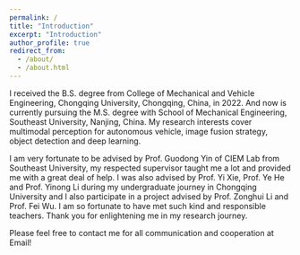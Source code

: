```yaml
---
permalink: /
title: "Introduction"
excerpt: "Introduction"
author_profile: true
redirect_from: 
  - /about/
  - /about.html
---
```


I received the B.S. degree from College of Mechanical and Vehicle Engineering, Chongqing University, Chongqing, China, in 2022. And now is currently pursuing the M.S. degree with School of Mechanical Engineering, Southeast University, Nanjing, China. My research interests cover multimodal perception for autonomous vehicle, image fusion strategy, object detection and deep learning.

I am very fortunate to be advised by Prof. Guodong Yin of CIEM Lab from Southeast University, my respected supervisor taught me a lot and provided me with a great deal of help. I was also advised by Prof. Yi Xie, Prof. Ye He and Prof. Yinong Li during my undergraduate journey in Chongqing University and I also participate in a project advised by Prof. Zonghui Li and Prof. Fei Wu. I am so fortunate to have met such kind and responsible teachers. Thank you for enlightening me in my research journey.

Please feel free to contact me for all communication and cooperation at Email!
